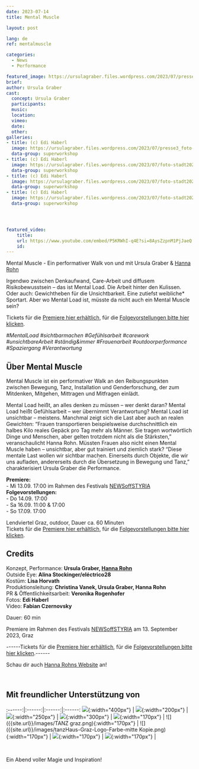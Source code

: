 ```yaml
---
date: 2023-07-14
title: Mental Muscle

layout: post

lang: de
ref: mentalmuscle

categories:
  - News
  - Performance

featured_image: https://ursulagraber.files.wordpress.com/2023/07/presse2_foto-stadt20230406_0101.jpg?w=2000&fit=crop
brief:
author: Ursula Graber
cast:
  concept: Ursula Graber
  participants:
  music:
  location:
  vimeo:
  date:
  other:
galleries:
- title: (c) Edi Haberl
  image: https://ursulagraber.files.wordpress.com/2023/07/presse3_foto-stadt20230406_0120.jpg?w=2000&fit=crop
  data-group: superworkshop
- title: (c) Edi Haberl
  image: https://ursulagraber.files.wordpress.com/2023/07/foto-stadt20230406_0255.jpg?w=2000&fit=crop
  data-group: superworkshop
- title: (c) Edi Haberl
  image: https://ursulagraber.files.wordpress.com/2023/07/foto-stadt20230406_0169_2023_mentalmuscle_cedihaberl_poster.jpg?w=2000&fit=crop
  data-group: superworkshop
- title: (c) Edi Haberl
  image: https://ursulagraber.files.wordpress.com/2023/07/foto-stadt20230406_0142_postcard.jpg?w=2000&fit=crop
  data-group: superworkshop




featured_video:
    title:
    url: https://www.youtube.com/embed/P5KRWhI-q4E?si=8AysZzpnM1PjJaeQ
    id:
---
```

Mental Muscle - Ein performativer Walk von und mit Ursula Graber & [Hanna Rohn](http://www.hannarohn.com/)

Irgendwo zwischen Denkaufwand, Care-Arbeit und diffusem Risikobewusstsein – das ist Mental Load. Die Arbeit hinter den Kulissen. Oder auch: Gewichtheben für die Unsichtbarkeit. Eine zutiefst weibliche* Sportart. Aber wo Mental Load ist, müsste da nicht auch ein Mental Muscle sein?

Tickets für die [Premiere hier erhältlich](https://www.theaterland.at/2023/reservierung/index.html?idmain=176&idtype=1346), für die [Folgevorstellungen bitte hier klicken](https://shop.ticketteer.com/ursula_graber_contemporary_dancer_choreographer/e/evt_64e4705c64cf15001ed8955b).




*#MentalLoad #sichtbarmachen #Gefühlsarbeit #carework #unsichtbareArbeit #ständig&immer #Frauenarbeit #outdoorperformance #Spaziergang #Verantwortung*



<!--plop-->

## Über Mental Muscle


Mental Muscle ist ein performativer Walk an den Reibungspunkten zwischen Bewegung, Tanz, Installation und Genderforschung, der zum Mitdenken, Mitgehen, Mittragen und Mitfragen einlädt.


Mental Load heißt, an alles denken zu müssen – wer denkt daran? Mental Load heißt Gefühlsarbeit – wer übernimmt Verantwortung? Mental Load ist unsichtbar – meistens. Manchmal zeigt sich die Last aber auch an realen Gewichten: “Frauen transportieren beispielsweise durchschnittlich ein halbes Kilo reales Gepäck pro Tag mehr als Männer. Sie tragen wortwörtlich Dinge und Menschen, aber gelten trotzdem nicht als die Stärksten,” veranschaulicht Hanna Rohn. Müssten Frauen also nicht einen Mental Muscle haben – unsichtbar, aber gut trainiert und ziemlich stark? “Diese mentale Last wollen wir sichtbar machen. Einerseits durch Objekte, die wir uns aufladen, andererseits durch die Übersetzung in Bewegung und Tanz,” charakterisiert Ursula Graber die Performance.

<b>Premiere:</b>   
	- Mi 13.09. 17:00 im Rahmen des Festivals [NEWSoffSTYRIA](https://www.theaterland.at/2023/newsoffstyria-2.23/index.html)   
  <b>Folgevorstellungen:</b>   
	- Do 14.09. 17:00   
	- Sa 16.09. 11:00 & 17:00   
	- So 17.09. 17:00   

  Lendviertel Graz, outdoor, Dauer ca. 60 Minuten   
  Tickets für die [Premiere hier erhältlich](https://www.theaterland.at/2023/reservierung/index.html?idmain=176&idtype=1346), für die [Folgevorstellungen bitte hier klicken](https://shop.ticketteer.com/ursula_graber_contemporary_dancer_choreographer/e/evt_64e4705c64cf15001ed8955b).



<!--plop-->


## Credits

Konzept, Performance: <b>Ursula Graber, [Hanna Rohn](http://www.hannarohn.com/)</b> <br>
Outside Eye: <b>Alina Stockinger/eléctrico28</b> <br>
Kostüm:	<b>Lisa Horvath</b> <br>
Produktionsleitung: <b>Christina Vanek, Ursula Graber, Hanna Rohn</b> <br>
PR & Öffentlichkeitsarbeit: <b>Veronika Rogenhofer</b> <br>
Fotos: <b>Edi Haberl</b> <br>
Video: <b>Fabian Czernovsky</b> <br>

Dauer: 60 min

Premiere im Rahmen des Festivals [NEWSoffSTYRIA](https://www.theaterland.at/2023/newsoffstyria-2.23/index.html) am 13. September 2023, Graz

  ------Tickets für die [Premiere hier erhältlich](https://www.theaterland.at/2023/reservierung/index.html?idmain=176&idtype=1346), für die [Folgevorstellungen bitte hier klicken](https://shop.ticketteer.com/ursula_graber_contemporary_dancer_choreographer/e/evt_64e4705c64cf15001ed8955b).------

Schau dir auch [Hanna Rohns Website](http://www.hannarohn.com/) an!

<br>

## Mit freundlicher Unterstützung von

:------:|:------:|:------:|:------:
![]({{site.url}}/images/logobund.png){:width="400px"} | ![]({{site.url}}/images/logograz.png){:width="200px"} | ![]({{site.url}}/images/TL-Phanta_trans.png){:width="250px"} | ![]({{site.url}}/images/logolandstmk.png){:width="300px"} | ![]({{site.url}}/images/bildrecht_sw1.png){:width="170px"} | ![]({{site.url}}/images/TANZ graz.png){:width="170px"} | ![]({{site.url}}/images/tanzHaus-Graz-Logo-Farbe-mitte Kopie.png){:width="170px"} | ![]({{site.url}}/images/logodat.png){:width="170px"} | ![]({{site.url}}/images/logolaut.png){:width="170px"} |

<br>








<!--plop-->

Ein Abend voller Magie und Inspiration!<br />


<!--[![Totem](https://i.vimeocdn.com/video/746500438_640.jpg)](https://player.vimeo.com/video/306702195)-->
